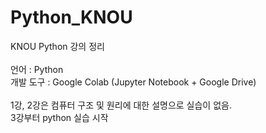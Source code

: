 # Python_KNOU
KNOU Python 강의 정리<br/>
<br/>
언어 : Python<br/>
개발 도구 : Google Colab (Jupyter Notebook + Google Drive)<br/>
<br/>
1강, 2강은 컴퓨터 구조 및 원리에 대한 설명으로 실습이 없음.<br/>
3강부터 python 실습 시작<br/>
